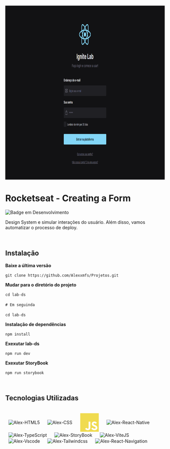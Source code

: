 <p align="center">
 <img src="https://github.com/Alexxmfs/ignite-lab-design-system/blob/photoProject/photoIgniteLab.PNG" height= "550" />
</p>
  
<h1>Rocketseat - Creating a Form</h1>

![Badge em Desenvolvimento](http://img.shields.io/static/v1?label=STATUS&message=EM%20DESENVOLVIMENTO&color=GREEN&style=for-the-badge)

<p>Design System e simular interações do usuário. Além disso, vamos automatizar o processo de deploy.</p>

<br>
<h2><b>Instalação</b></h2>

**Baixe a última versão**
```
git clone https://github.com/Alexxmfs/Projetos.git
```

**Mudar para o diretório do projeto**
```
cd lab-ds

# Em seguinda

cd lab-ds
```

**Instalação de dependências**
```
npm install
```

**Exexutar lab-ds**
```
npm run dev
```

**Exexutar StoryBook**
```
npm run storybook
```

<br>
<h2><b>Tecnologias Utilizadas</b></h2>

  <div style="display: inline_block"><br>
  
  <img align="center" alt="Alex-HTML5" height="60" width="60" src="https://cdn.jsdelivr.net/gh/devicons/devicon/icons/html5/html5-original.svg" hspace="10" />

  <img align="center" alt="Alex-CSS" height="60" width="60" src="https://cdn.jsdelivr.net/gh/devicons/devicon/icons/css3/css3-original.svg" hspace="10" />
  
  <img align="center" alt="Alex-Js" height="60" width="60" src="https://raw.githubusercontent.com/devicons/devicon/master/icons/javascript/javascript-plain.svg"          hspace="10">

  <img align="center" alt="Alex-React-Native" height="60" width="60" src="https://cdn.jsdelivr.net/gh/devicons/devicon/icons/react/react-original.svg" hspace="10" />

  <img align="center" alt="Alex-TypeScript" height="60" width="60" src="https://cdn.jsdelivr.net/gh/devicons/devicon/icons/typescript/typescript-original.svg"           hspace="10" />
  
   <img align="center" alt="Alex-StoryBook" height="60" width="60" src="https://cdn.jsdelivr.net/gh/devicons/devicon/icons/storybook/storybook-original.svg"              hspace="10" />
   
   <img align="center" alt="Alex-ViteJS" height="75" width="75" src="https://vitejs.dev/logo-with-shadow.png" hspace="10" />


   <img align="center" alt="Alex-Vscode" height="60" width="60"         src="https://upload.wikimedia.org/wikipedia/commons/thumb/9/9a/Visual_Studio_Code_1.35_icon.svg/2048px-Visual_Studio_Code_1.35_icon.svg.png" hspace="10"  />

   <img align="center" alt="Alex-Tailwindcss" height="60" width="60" src="https://cdn.jsdelivr.net/gh/devicons/devicon/icons/tailwindcss/tailwindcss-plain.svg"            hspace="10"       />
   
   <img align="center" alt="Alex-React-Navigation" height="60" width="60" src="https://cdn.worldvectorlogo.com/logos/figma-1.svg" hspace="10" />
  



  </div>


